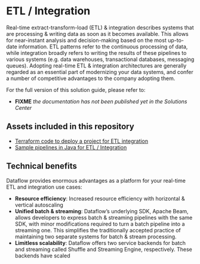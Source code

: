 # ETL / Integration

Real-time extract-transform-load (ETL) & integration describes systems that are processing & writing
data as soon as it becomes available. This allows for near-instant analysis and decision-making
based on the most up-to-date information. ETL patterns refer to the continuous processing of data,
while integration broadly refers to writing the results of these pipelines to various systems (e.g.
data warehouses, transactional databases, messaging queues). Adopting real-time ETL & integration
architectures are generally regarded as an essential part of modernizing your data systems, and
confer a number of competitive advantages to the company adopting them.

For the full version of this solution guide, please refer to:

* **FIXME** _the documentation has not been published yet in the Solutions 
  Center_

## Assets included in this repository

* [Terraform code to deploy a project for ETL integration](../terraform/etl_integration/)
* [Sample pipelines in Java for ETL / Integration](../pipelines/etl_integration_java/)

## Technical benefits

Dataflow provides enormous advantages as a platform for your real-time ETL and integration use
cases:

* **Resource efficiency**: Increased resource efficiency with horizontal & vertical autoscaling
* **Unified batch & streaming**: Dataflow’s underlying SDK, Apache Beam, allows developers to
  express
  batch & streaming pipelines with the same SDK, with minor modifications required to turn a batch
  pipeline into a streaming one. This simplifies the traditionally accepted practice of maintaining
  two separate systems for batch & stream processing.
* **Limitless scalability**: Dataflow offers two service backends for batch and streaming called
  Shuffle
  and Streaming Engine, respectively. These backends have scaled